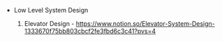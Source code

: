 - Low Level System Design

  1. Elevator Design - https://www.notion.so/Elevator-System-Design-1333670f75bb803cbcf2fe3fbd6c3c41?pvs=4
